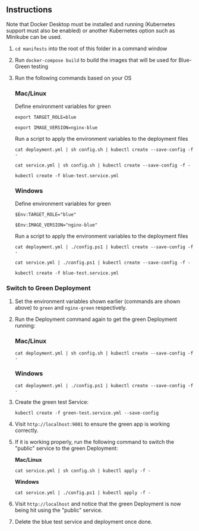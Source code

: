 ## Instructions

Note that Docker Desktop must be installed and running (Kubernetes support must also be enabled) or another Kubernetes option such as Minikube can be used.

1. `cd manifests` into the root of this folder in a command window
2. Run `docker-compose build` to build the images that will be used for Blue-Green testing
3. Run the following commands based on your OS

    ### Mac/Linux

    Define environment variables for green

    `export TARGET_ROLE=blue`

    `export IMAGE_VERSION=nginx-blue`

    Run a script to apply the environment variables to the deployment files

    `cat deployment.yml | sh config.sh | kubectl create --save-config -f -`

    `cat service.yml | sh config.sh | kubectl create --save-config -f -`
    
    `kubectl create -f blue-test.service.yml`

    ### Windows

    Define environment variables for green

    `$Env:TARGET_ROLE="blue"`

    `$Env:IMAGE_VERSION="nginx-blue"`

    Run a script to apply the environment variables to the deployment files

    `cat deployment.yml | ./config.ps1 | kubectl create --save-config -f -`

    `cat service.yml | ./config.ps1 | kubectl create --save-config -f -`

    `kubectl create -f blue-test.service.yml`

### Switch to Green Deployment

1. Set the environment variables shown earlier (commands are shown above) to `green` and `nginx-green` respectively. 
2. Run the Deployment command again to get the green Deployment running:

    ### Mac/Linux

    `cat deployment.yml | sh config.sh | kubectl create --save-config -f -`

    ### Windows

    `cat deployment.yml | ./config.ps1 | kubectl create --save-config -f -`

3. Create the green test Service:

    `kubectl create -f green-test.service.yml --save-config`

4. Visit `http://localhost:9001` to ensure the green app is working correctly. 
5. If it is working properly, run the following command to switch the "public" service to the green Deployment:

    **Mac/Linux**

    `cat service.yml | sh config.sh | kubectl apply -f -`

    **Windows**

    `cat service.yml | ./config.ps1 | kubectl apply -f -`

6. Visit `http://localhost` and notice that the green Deployment is now being hit using the "public" service.

7. Delete the blue test service and deployment once done.